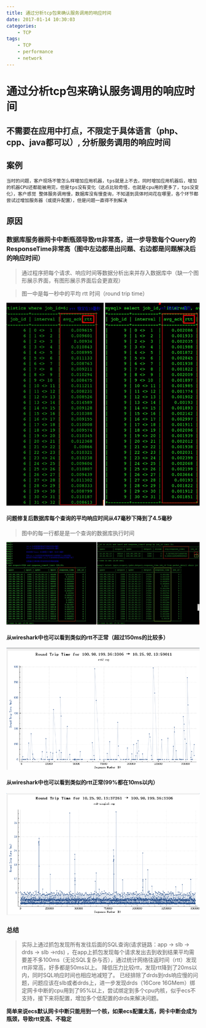 ```yaml
---
title: 通过分析tcp包来确认服务调用的响应时间
date: 2017-01-14 10:30:03
categories:
    - TCP
tags:
    - TCP
    - performance
    - network
---
```


# 通过分析tcp包来确认服务调用的响应时间



## 不需要在应用中打点，不限定于具体语言（php、cpp、java都可以）, 分析服务调用的响应时间

## 案例

```
当时的问题，客户现场不管怎么样增加应用机器，tps就是上不去，同时增加应用机器后，增加的机器CPU还都能被用完，但是tps没有变化（这点比较奇怪，也就是cpu用的更多了，tps没变化），客户感觉 整体服务调用慢，数据库没有慢查询，不知道到具体时间花在哪里，各个环节都尝试过增加服务器（或提升配置），但是问题一直得不到解决
```

## 原因

### 数据库服务器网卡中断瓶颈导致rtt非常高，进一步导致每个Query的ResponseTime非常高（图中左边都是出问题、右边都是问题解决后的响应时间）

> 通过程序把每个请求、响应时间等数据分析出来并存入数据库中（缺一个图形展示界面，有图形展示界面后会更直观）

> 图一中是每一秒中的平均 rtt 时间（round trip time）

![image](/images/951413iMgBlog/image-20220524155218723.png)

#### 问题修复后数据库每个查询的平均响应时间从47毫秒下降到了4.5毫秒

> 图中的每一行都是是一个查询的数据库执行时间

![image](/images/951413iMgBlog/image-20220524155221182.png)


#### 从wireshark中也可以看到类似的rtt不正常（超过150ms的比较多）

![image](/images/951413iMgBlog/image.png)

#### 从wireshark中也可以看到类似的rtt正常(99%都在10ms以内）

![image](/images/951413iMgBlog/image-20220524155217000.png)

### 总结

> 实际上通过抓包发现所有发往后面的SQL查询(请求链路：app -> slb -> drds -> slb ->rds) ，在app上抓包发现每个请求发出去到收到结果平均需要差不多100ms（无论SQL复杂与否），通过统计网络往返时间（rtt）发现rtt非常高，好多都是50ms以上。
> 降低压力比较rtt，发现rtt降到了20ms以内，同时SQL响应时间也相应地减短了。
> 已经排除了drds到rds响应慢的问题，问题应该在slb或者drds上，进一步发现drds（16Core 16GMem）绑定网卡中断的cpu用到了95%以上，尝试绑定到多个cpu内核，似乎ecs不支持，接下来将配置，增加多个低配置的drds来解决问题。

**简单来说ecs默认网卡中断只能用到一个核，如果ecs配置太高，网卡中断会成为瓶颈，导致rtt变高、不稳定**